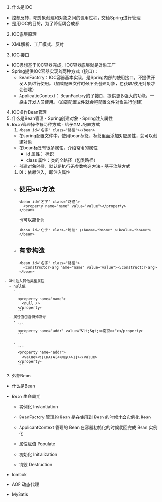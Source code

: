 1. 什么是IOC
- 控制反转，吧对象创建和对象之间的调用过程，交给Spring进行管理
- 是用IOC的目的，为了降低耦合成都
2. IOC底层原理
- XML解析、工厂模式、反射 
3. IOC 接口
- IOC思想基于IOC容器完成，IOC容器底层就是对象工厂
- Spring提供IOC容器实现的两种方式（接口）：
  - BeanFactory：IOC容器基本实现，是Spring内部的使用接口，不提供开发人员进行使用。（加载配置文件时候不会创建对象，在获取/使用对象才会创建）
  - ApplicatioContext： BeanFactory的子接口，提供更多强大的功能，一般由开发人员使用。（加载配置文件就会吧配置文件对象进行创建）
4. IOC操作Bean管理
  1. 什么是Bean管理
    - Spring创建对象
    - Spring注入属性
  2. Bean管理操作有两种方式
    - 给予XML配置方式
      1. ```<bean id="名字" class="路径"></bean>```
        - 在spring配置文件中，使用bean标签，标签里面添加对应属性，就可以创建对象
        - 在bean标签有很多属性，介绍常用的属性
          - id 属性： 标识
          - class 属性：类的全路径（包类路径）
        - 创建对象时候，默认是执行无参数构造方法
    - 基于注解方式
      1. DI：依赖注入，即注入属性
        - 使用set方法
          - 
            ```
            <bean id="名字" class="路径">
              <property name="name" value="value"></property>
            </bean>
            ```
            也可以简化为
            ```
            <bean id="名字" class="路径" p:bname="bname" p:bvalue="bname">
            </bean>
            ```

        - 有参构造
          - 
            ```
            <bean id="名字" class="路径">
              <constructor-arg name="name" value="value"></constructor-arg>
            </bean>
            ```
    - XML注入其他类型属性
      - null值
        - 
          ```
          <property name="name">
            <null />
          </property>
          ```
      - 属性值包含特殊符号
        - 
          ```
          <property name="addr" value="&lt;&gt;<<南京>>"></property>
          ```

        - 
          ```
          <property name="addr">
            <value><![CDATA[<<南京>>]]></value>
          </property>
          ```
  3. 外部Bean
- 什么是Bean
- Bean 生命周期
  - 实例化 Instantiation
   - BeanFactory 管理的 Bean 是在使用到 Bean 的时候才会实例化 Bean
   - ApplicantContext 管理的 Bean 在容器初始化的时候就回完成 Bean 实例化

  - 属性赋值 Populate
  - 初始化 Initialization
  - 销毁 Destruction

- lombok


- AOP 动态代理

- MyBatis